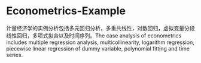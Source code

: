 # Econometrics-Example
计量经济学的实例分析包括多元回归分析，多重共线性，对数回归，虚拟变量分段线性回归，多项式拟合以及时间序列。The case analysis of econometrics includes multiple regression analysis, multicollinearity, logarithm regression, piecewise linear regression of dummy variable, polynomial fitting and time series.

